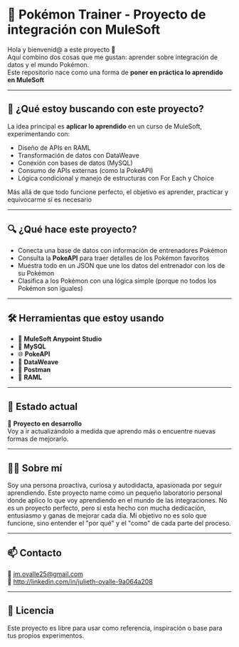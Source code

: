 # 🧢 Pokémon Trainer - Proyecto de integración con MuleSoft

Hola y bienvenid@ a este proyecto 🚀  
Aquí combino dos cosas que me gustan: aprender sobre integración de datos y el mundo Pokémon.  
Este repositorio nace como una forma de **poner en práctica lo aprendido en MuleSoft**

---

## 🎯 ¿Qué estoy buscando con este proyecto?

La idea principal es **aplicar lo aprendido** en un curso de MuleSoft, experimentando con:

- Diseño de APIs en RAML
- Transformación de datos con DataWeave
- Conexión con bases de datos (MySQL)
- Consumo de APIs externas (como la PokeAPI)
- Lógica condicional y manejo de estructuras con For Each y Choice

Más allá de que todo funcione perfecto, el objetivo es aprender, practicar y equivocarme si es necesario 

---

## 🔍 ¿Qué hace este proyecto?

- Conecta una base de datos con información de entrenadores Pokémon
- Consulta la **PokeAPI** para traer detalles de los Pokémon favoritos
- Muestra todo en un JSON que une los datos del entrenador con los de su Pokémon
- Clasifica a los Pokémon con una lógica simple (porque no todos los Pokémon son iguales)

---

## 🛠️ Herramientas que estoy usando

- 🧩 **MuleSoft Anypoint Studio**
- 🐬 **MySQL**
- 🌐 **PokeAPI**
- 🔄 **DataWeave**
- 🧪 **Postman**
- 🧾 **RAML**

---

## 🚧 Estado actual

🔧 **Proyecto en desarrollo**  
Voy a ir actualizándolo a medida que aprendo más o encuentre nuevas formas de mejorarlo.

---

## 👩‍💻 Sobre mí

Soy una persona proactiva, curiosa y autodidacta, apasionada por seguir aprendiendo. Este proyecto name como un pequeño laboratorio personal donde aplico lo que voy aprendiendo en el mundo de las integraciones. 
No es un proyecto perfecto, pero si esta hecho con mucha dedicación, entusiasmo y ganas de mejorar cada dia. 
Mi objetivo no es solo que funcione, sino entender el "por qué" y el "como" de cada parte del proceso.

---

## 📫 Contacto

📧 jm.ovalle25@gmail.com  
🔗 http://linkedin.com/in/julieth-ovalle-9a064a208

---

## 📝 Licencia

Este proyecto es libre para usar como referencia, inspiración o base para tus propios experimentos.

